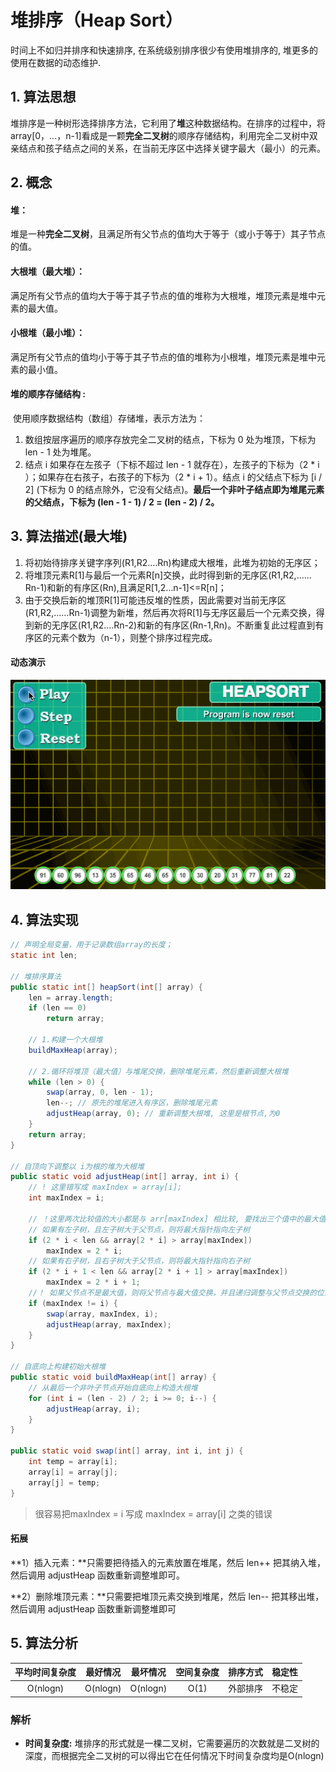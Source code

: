 # 堆排序（Heap Sort）

时间上不如归并排序和快速排序, 在系统级别排序很少有使用堆排序的, 堆更多的使用在数据的动态维护. 

## 1. 算法思想

堆排序是一种树形选择排序方法，它利用了**堆**这种数据结构。在排序的过程中，将array[0，...，n-1]看成是一颗**完全二叉树**的顺序存储结构，利用完全二叉树中双亲结点和孩子结点之间的关系，在当前无序区中选择关键字最大（最小）的元素。

## 2. 概念

#### **堆：**

​	堆是一种**完全二叉树**，且满足所有父节点的值均大于等于（或小于等于）其子节点的值。

#### **大根堆（最大堆）：**

​	满足所有父节点的值均大于等于其子节点的值的堆称为大根堆，堆顶元素是堆中元素的最大值。

#### **小根堆（最小堆）：**

​	满足所有父节点的值均小于等于其子节点的值的堆称为小根堆，堆顶元素是堆中元素的最小值。

#### **堆的顺序存储结构** : 

​	使用顺序数据结构（数组）存储堆，表示方法为：

1. 数组按层序遍历的顺序存放完全二叉树的结点，下标为 0 处为堆顶，下标为 len - 1 处为堆尾。
2. 结点 i 如果存在左孩子（下标不超过 len - 1 就存在），左孩子的下标为（2 * i ）；如果存在右孩子，右孩子的下标为（2 * i + 1）。结点 i 的父结点下标为 [i  / 2] (下标为 0 的结点除外，它没有父结点)。**最后一个非叶子结点即为堆尾元素的父结点，下标为 (len - 1 - 1) / 2 = (len - 2) / 2。**

## 3. 算法描述(最大堆)

1. 将初始待排序关键字序列(R1,R2….Rn)构建成大根堆，此堆为初始的无序区；
2. 将堆顶元素R[1]与最后一个元素R[n]交换，此时得到新的无序区(R1,R2,……Rn-1)和新的有序区(Rn),且满足R[1,2…n-1]<=R[n]；
3. 由于交换后新的堆顶R[1]可能违反堆的性质，因此需要对当前无序区(R1,R2,……Rn-1)调整为新堆，然后再次将R[1]与无序区最后一个元素交换，得到新的无序区(R1,R2….Rn-2)和新的有序区(Rn-1,Rn)。不断重复此过程直到有序区的元素个数为（n-1），则整个排序过程完成。

#### 动态演示

![堆排序](./图片/堆排序.gif)

## 4. 算法实现

```java
// 声明全局变量，用于记录数组array的长度；
static int len;

// 堆排序算法
public static int[] heapSort(int[] array) {
    len = array.length;
    if (len == 0)
        return array;
    
    // 1.构建一个大根堆
    buildMaxHeap(array);
    
    // 2.循环将堆顶（最大值）与堆尾交换，删除堆尾元素，然后重新调整大根堆
    while (len > 0) {
        swap(array, 0, len - 1);
        len--; // 原先的堆尾进入有序区，删除堆尾元素
        adjustHeap(array, 0); // 重新调整大根堆, 这里是根节点,为0
    }
    return array;
}

// 自顶向下调整以 i为根的堆为大根堆
public static void adjustHeap(int[] array, int i) {
    // ! 这里错写成 maxIndex = array[i];
    int maxIndex = i;
    
    // ！这里两次比较值的大小都是与 arr[maxIndex] 相比较, 要找出三个值中的最大值
    // 如果有左子树，且左子树大于父节点，则将最大指针指向左子树
    if (2 * i < len && array[2 * i] > array[maxIndex])
        maxIndex = 2 * i;
    // 如果有右子树，且右子树大于父节点，则将最大指针指向右子树
    if (2 * i + 1 < len && array[2 * i + 1] > array[maxIndex])
        maxIndex = 2 * i + 1;
    //！ 如果父节点不是最大值，则将父节点与最大值交换，并且递归调整与父节点交换的位置。
    if (maxIndex != i) {
        swap(array, maxIndex, i);
        adjustHeap(array, maxIndex);
    }
}

// 自底向上构建初始大根堆
public static void buildMaxHeap(int[] array) {
    // 从最后一个非叶子节点开始自底向上构造大根堆
    for (int i = (len - 2) / 2; i >= 0; i--) {
        adjustHeap(array, i);
    }
}

public static void swap(int[] array, int i, int j) {
    int temp = array[i];
    array[i] = array[j];
    array[j] = temp;
}
```

> 很容易把maxIndex = i 写成 maxIndex = array[i] 之类的错误

#### 拓展

 **1）插入元素：**只需要把待插入的元素放置在堆尾，然后 len++ 把其纳入堆，然后调用 adjustHeap 函数重新调整堆即可。

 **2）删除堆顶元素：**只需要把堆顶元素交换到堆尾，然后 len-- 把其移出堆，然后调用 adjustHeap 函数重新调整堆即可

## 5. 算法分析

| 平均时间复杂度 | 最好情况 | 最坏情况 | 空间复杂度 | 排序方式 | 稳定性 |
| :------------: | :------: | :------: | :--------: | :------: | :----: |
|    O(nlogn)    | O(nlogn) | O(nlogn) |    O(1)    | 外部排序 | 不稳定 |

### 解析 

- **时间复杂度:** 堆排序的形式就是一棵二叉树，它需要遍历的次数就是二叉树的深度，而根据完全二叉树的可以得出它在任何情况下时间复杂度均是O(nlogn)